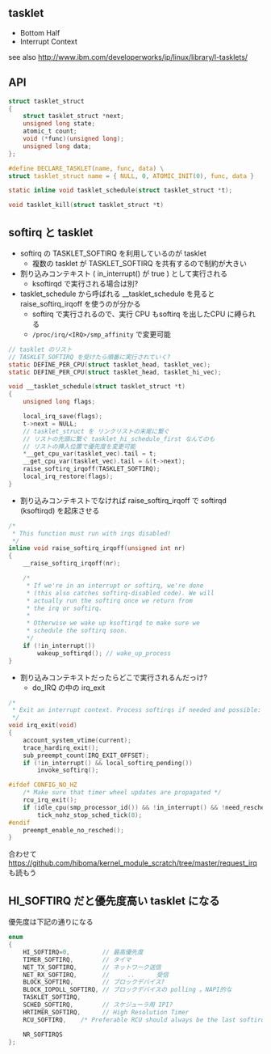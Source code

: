 ## tasklet

 * Bottom Half
 * Interrupt Context

see also http://www.ibm.com/developerworks/jp/linux/library/l-tasklets/

## API

```c
struct tasklet_struct
{
	struct tasklet_struct *next;
	unsigned long state;
	atomic_t count;
	void (*func)(unsigned long);
	unsigned long data;
};
```

```c
#define DECLARE_TASKLET(name, func, data) \
struct tasklet_struct name = { NULL, 0, ATOMIC_INIT(0), func, data }
```

```c
static inline void tasklet_schedule(struct tasklet_struct *t);
```

```c
void tasklet_kill(struct tasklet_struct *t)
```

## softirq と tasklet

 * softirq の TASKLET_SOFTIRQ を利用しているのが tasklet
   * 複数の tasklet が TASKLET_SOFTIRQ を共有するので制約が大きい
 * 割り込みコンテキスト ( in_interrupt() が true ) として実行される
   * ksoftirqd で実行される場合は別?
 * tasklet_schedule から呼ばれる __tasklet_schedule を見ると raise_softirq_irqoff を使うのが分かる
   * softirq で実行されるので、実行 CPU もsoftirq を出したCPU に縛られる
   * `/proc/irq/<IRQ>/smp_affinity` で変更可能
```c
// tasklet のリスト
// TASKLET_SOFTIRQ を受けたら順番に実行されていく?
static DEFINE_PER_CPU(struct tasklet_head, tasklet_vec);
static DEFINE_PER_CPU(struct tasklet_head, tasklet_hi_vec);

void __tasklet_schedule(struct tasklet_struct *t)
{
	unsigned long flags;

	local_irq_save(flags);
	t->next = NULL;
    // tasklet_struct を リンクリストの末尾に繋ぐ
    // リストの先頭に繋ぐ tasklet_hi_schedule_first なんてのも
    // リストの挿入位置で優先度を変更可能    
	*__get_cpu_var(tasklet_vec).tail = t;
	__get_cpu_var(tasklet_vec).tail = &(t->next);
	raise_softirq_irqoff(TASKLET_SOFTIRQ);
	local_irq_restore(flags);
}
```

 * 割り込みコンテキストでなければ raise_softirq_irqoff で softirqd (ksoftirqd) を起床させる
```c
/*
 * This function must run with irqs disabled!
 */
inline void raise_softirq_irqoff(unsigned int nr)
{
	__raise_softirq_irqoff(nr);

	/*
	 * If we're in an interrupt or softirq, we're done
	 * (this also catches softirq-disabled code). We will
	 * actually run the softirq once we return from
	 * the irq or softirq.
	 *
	 * Otherwise we wake up ksoftirqd to make sure we
	 * schedule the softirq soon.
	 */
	if (!in_interrupt())
		wakeup_softirqd(); // wake_up_process
}
```

 * 割り込みコンテキストだったらどこで実行されるんだっけ?
   * do_IRQ の中の irq_exit
```c
/*
 * Exit an interrupt context. Process softirqs if needed and possible:
 */
void irq_exit(void)
{
	account_system_vtime(current);
	trace_hardirq_exit();
	sub_preempt_count(IRQ_EXIT_OFFSET);
	if (!in_interrupt() && local_softirq_pending())
		invoke_softirq();

#ifdef CONFIG_NO_HZ
	/* Make sure that timer wheel updates are propagated */
	rcu_irq_exit();
	if (idle_cpu(smp_processor_id()) && !in_interrupt() && !need_resched())
		tick_nohz_stop_sched_tick(0);
#endif
	preempt_enable_no_resched();
}
```

合わせて https://github.com/hiboma/kernel_module_scratch/tree/master/request_irq も読もう

## HI_SOFTIRQ だと優先度高い tasklet になる

優先度は下記の通りになる

```c
enum
{
	HI_SOFTIRQ=0,         // 最高優先度
	TIMER_SOFTIRQ,        // タイマ
	NET_TX_SOFTIRQ,       // ネットワーク送信
	NET_RX_SOFTIRQ,       //     ..      受信
	BLOCK_SOFTIRQ,        // ブロックデバイス?
	BLOCK_IOPOLL_SOFTIRQ, // ブロックデバイスの polling 。NAPI的な
	TASKLET_SOFTIRQ, 
	SCHED_SOFTIRQ,        // スケジューラ用 IPI?
	HRTIMER_SOFTIRQ,      // High Resolution Timer 
	RCU_SOFTIRQ,	/* Preferable RCU should always be the last softirq */

	NR_SOFTIRQS
};
```